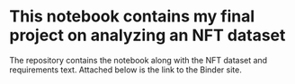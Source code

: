 # This notebook contains my final project on analyzing an NFT dataset

The repository contains the notebook along with the NFT dataset and requirements text. Attached below is the link to the Binder site.
